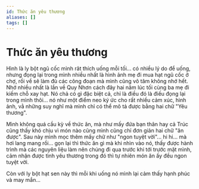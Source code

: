 ```yaml
---
id: Thức ăn yêu thương
aliases: []
tags: []
---
```


# Thức ăn yêu thương

Hình là ly bột ngũ cốc mình rât thích uống mỗi tối... có nhiều lý do để uống,
nhưng đọng lại trong mình nhiều nhất là hình ảnh mẹ đi mua hạt ngũ cốc ở chợ,
rồi về sẽ làm đủ các công đoạn mà mình cũng vô tâm không nhớ hết. Nhớ nhiều nhất
là lần về Quy Nhơn cách đây hai năm lúc tối cùng ba mẹ đi kiếm chỗ xay hạt. Nó
chả có gì đặc biệt cả, chỉ là điều đó là điếu đọng lại trong mình thôi... nó như
một điểm neo ký ức cho rất nhiều cảm xúc, hình ảnh, vằ những suy nghĩ mà mình
chỉ có thể mô tả được bằng hai chữ "Yêu thương".

Mình không quá cầu kỳ về thức ăn, mà như mấy đứa bạn thân hay cả Trúc cũng thấy
khó chịu vì món nào cũng mình cũng chỉ đơn giản hai chữ "ăn được". Sau này mình
mọc thêm mấy chữ như "ngon tuyệt vời"... hi hi... mà hơi lang mang rồi... gọn
lại thì thức ăn gì mà khi nhìn vào nó, thấy được hành trình mà các nguyên liệu
làm nên chúng đi qua trước khi tới trước mặt mình, cảm nhận được tình yêu thương
trong đó thì tự nhiên món ăn ấy đều ngon tuyệt vời.

Còn với ly bột hạt sen này thì mỗi khi uống nó mình lại cảm thấy hạnh phúc và
may mắn...
